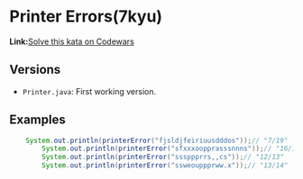 # Printer Errors(7kyu)
**Link:**[Solve this kata on Codewars](https://www.codewars.com/kata/56541980fa08ab47a0000040)
## Versions
- `Printer.java`: First working version.
## Examples
```java
    System.out.println(printerError("fjsldjfeiriuusdddos"));// "7/19" 
		System.out.println(printerError("sfxxxoopprasssnnns"));// "16/18"
		System.out.println(printerError("sssppprrs,,cs"));// "12/13"
		System.out.println(printerError("ssweouppprww.x"));// "13/14"
	
